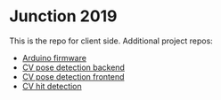 # Junction 2019

This is the repo for client side. Additional project repos:

* [Arduino firmware](https://github.com/Kichkun/ARgry_birds)
* [CV pose detection backend](https://github.com/Hennessy811/refactored-octo-happiness)
* [CV pose detection frontend](https://github.com/Hennessy811/super-succotash)
* [CV hit detection](https://github.com/nestyme/HitDetector)
